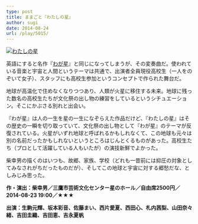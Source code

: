 ```yaml
---
type: post
title: ままごと『わたしの星』
author: sugi
date: 2014-08-24
url: /play/5015/
---
```

<a href="http://i1.wp.com/asharpminor.com/wp-content/uploads/2014/08/201408212.jpg" onclick="_gaq.push(['_trackEvent', 'outbound-article', 'http://asharpminor.com/wp-content/uploads/2014/08/201408212.jpg', '']);" ><img src="http://i1.wp.com/asharpminor.com/wp-content/uploads/2014/08/201408212.jpg?resize=300%2C300" alt="わたしの星" class="alignleft size-medium wp-image-5016" data-recalc-dims="1" /></a>

英語にすると名作『<a href="http://asharpminor.com/play/2082/" onclick="_gaq.push(['_trackEvent', 'outbound-article', 'http://asharpminor.com/play/2082/', 'わが星']);" title="青年団リンク ままごと『わが星』" target="_blank">わが星</a>』と同じになってしまうが、その変奏曲だ。使われている音楽と宇宙と人間というテーマは共通で、出演者全員現役高校生（一人をのぞいて女子）、スタッフにも高校生参加というコンセプトで作られた舞台だ。

地球が高温化で住めなくなりつつあり、人類が火星に移住する未来。地球に残った数名の高校生たちが文化祭の出し物の練習をしているというシチュエーション。そこにかぶさる別れと出会い。

『わが星』は人の一生を星の一生になぞらえた作品だけど、『わたしの星』はその歴史の一瞬を切り取っていて、文化祭の出し物として『わが星』のテーマが反復されている。火星がいずれ地球と呼ばれるかもしれなくて、この地球も元々は別の名前だったかもしれないというところはじんとくるものがあった。高校生たち（プロとして活躍している人もいたが）の演技新鮮でよかった。

柴幸男の描くのはいつも、故郷、家族、学校（どれも一昔前には抑圧の対象としてみなされがちだったものだが）、そしてこの地球と宇宙に対する郷愁だな、としみじみ思った。

**作・演出：柴幸男／三鷹市芸術文化センター星のホール／自由席2500円／2014-08-23 19:00／★★★**

**出演：生駒元輝、坂本彩音、佐藤まい、西片愛夏、西田心、札内茜梨、山田奈々緒、吉田圭織、吉田恵、吉永夏帆**

